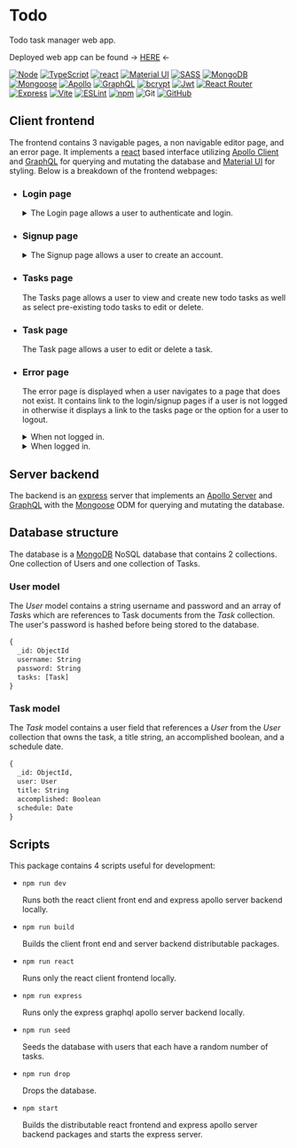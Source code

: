 # Todo

Todo task manager web app.

Deployed web app can be found -> [HERE](https://todo-ogo1.onrender.com/) <-

[![Node][node shield]][node website]
[![TypeScript][typescript shield]][typescript website]
[![react][react shield]][react website]
[![Material UI][mui shield]][mui website]
[![SASS][sass shield]][sass website]
[![MongoDB][mongodb shield]][mongodb website]
[![Mongoose][mongoose shield]][mongoose website]
[![Apollo][apollo shield]][apollo website]
[![GraphQL][graphql shield]][graphql website]
[![bcrypt][bcryot shield]][bcrypt website]
[![Jwt][jwt shield]][jwt website]
[![React Router][react router shield]][react router website]
[![Express][express shield]][express website]
[![Vite][vite shield]][vite website]
[![ESLint][eslint shield]][typescript eslint website]
[![npm][npm shield]][npm website]
![Git][git shield]
[![GitHub][github shield]][github repo]

## Client frontend

The frontend contains 3 navigable pages, a non navigable editor page, and an
error page. It implements a [react][react website] based interface utilizing
[Apollo Client][apollo website] and [GraphQL][graphql website] for querying and
mutating the database and [Material UI][mui website] for styling. Below is a
breakdown of the frontend webpages:

- ### Login page

  <details>
    <summary>
      The Login page allows a user to authenticate and login.
    </summary>

    ![login page](./docs/login_page.png "Login page")
  </details>

- ### Signup page

  <details>
    <summary>
      The Signup page allows a user to create an account.
    </summary>

    ![Signup page](./docs/signup_page.png "Signup page")
  </details>

- ### Tasks page

  The Tasks page allows a user to view and create new todo tasks as well as
  select pre-existing todo tasks to edit or delete.

- ### Task page

  The Task page allows a user to edit or delete a task.

- ### Error page

  The error page is displayed when a user navigates to a page that does not
  exist. It contains link to the login/signup pages if a user is not logged in
  otherwise it displays a link to the tasks page or the option for a user to
  logout.

  <details>
    <summary>
      When not logged in.
    </summary>

    ![logged out error page](./docs/loggedout_error_page.png "Logged Out Error page")
  </details>

  <details>
    <summary>
      When logged in.
    </summary>

    ![logged in error page](./docs/loggedin_error_page.png "Logged In Error page")
  </details>

## Server backend

The backend is an [express][express website] server that implements an
[Apollo Server][apollo website] and [GraphQL][graphql website] with
the [Mongoose][mongoose website] ODM for querying and mutating the database.

## Database structure

The database is a [MongoDB][mongodb website] NoSQL database that contains 2
collections. One collection of Users and one collection of Tasks.

### User model

The *User* model contains a string username and password and an array of *Task*s
which are references to Task documents from the *Task* collection. The user's
password is hashed before being stored to the database.

```gql
{
  _id: ObjectId
  username: String
  password: String
  tasks: [Task]
}
```

### Task model

The *Task* model contains a user field that references a *User* from the *User*
collection that owns the task, a title string, an accomplished boolean, and a
schedule date.

```gql
{
  _id: ObjectId,
  user: User
  title: String
  accomplished: Boolean
  schedule: Date
}
```

## Scripts

This package contains 4 scripts useful for development:

- `npm run dev`

  Runs both the react client front end and express apollo server backend locally.

- `npm run build`

  Builds the client front end and server backend distributable packages.

- `npm run react`

  Runs only the react client frontend locally.

- `npm run express`

  Runs only the express graphql apollo server backend locally.

- `npm run seed`

  Seeds the database with users that each have a random number of tasks.

- `npm run drop`

  Drops the database.

- `npm start`

  Builds the distributable react frontend and express apollo server backend
  packages and starts the express server.

[node shield]: https://img.shields.io/badge/node.js-6DA55F?style=for-the-badge&logo=node.js&logoColor=white "node"
[node website]: https://nodejs.org/en/about "node"
[typescript shield]: https://img.shields.io/badge/typescript-%23007ACC.svg?style=for-the-badge&logo=typescript&logoColor=white "TypeScript"
[typescript website]: https://www.typescriptlang.org/ "TypeScript"
[sass shield]: https://img.shields.io/badge/SASS-hotpink.svg?style=for-the-badge&logo=SASS&logoColor=white "SASS"
[sass website]: https://sass-lang.com/ "SASS"
[react shield]: https://img.shields.io/badge/react-%2320232a.svg?style=for-the-badge&logo=react&logoColor=%2361DAFB "React"
[react website]: https://react.dev/ "React"
[mongodb shield]: https://img.shields.io/badge/MongoDB-%234ea94b.svg?style=for-the-badge&logo=mongodb&logoColor=white "MongoDB"
[mongodb website]: https://www.mongodb.com/ "MongoDB"
[mongoose shield]: https://img.shields.io/badge/Mongoose-880000?style=for-the-badge&logo=MongoDB&logoColor=white "Mongoose"
[mongoose website]: https://mongoosejs.com/ "Mongoose"
[mui shield]: https://img.shields.io/badge/MUI-%230081CB.svg?style=for-the-badge&logo=mui&logoColor=white "Material UI"
[mui website]: https://mui.com/ "Material UI"
[apollo website]: https://www.apollographql.com/ "Apollo"
[apollo shield]: https://img.shields.io/badge/-ApolloGraphQL-311C87?style=for-the-badge&logo=apollo-graphql "Apollo"
[graphql shield]: https://img.shields.io/badge/-GraphQL-E10098?style=for-the-badge&logo=graphql&logoColor=white "GraphQL"
[graphql website]: https://graphql.org/ "GraphQL"
[jwt shield]: https://img.shields.io/badge/JWT-black?style=for-the-badge&logo=JSON%20web%20tokens "JSON Web Token"
[jwt website]: https://jwt.io/ "JSON Web Token"
[react router shield]: https://img.shields.io/badge/React_Router-CA4245?style=for-the-badge&logo=react-router&logoColor=white "React Router"
[react router website]: https://www.npmjs.com/package/react-router "React Router"
[bcryot shield]: https://img.shields.io/badge/bcrypt-%23FFFFFF.svg?style=for-the-badge&logo=bcrypt&logoColor=white "bcrypt"
[bcrypt website]: https://www.npmjs.com/package/bcrypt "bcrypt"
[express shield]: https://img.shields.io/badge/express.js-%23404d59.svg?style=for-the-badge&logo=express&logoColor=%2361DAFB "Express"
[express website]: https://expressjs.com/ "Express"
[vite shield]: https://img.shields.io/badge/vite-%23646CFF.svg?style=for-the-badge&logo=vite&logoColor=white "Vite"
[vite website]: https://vitejs.dev "Vite"
[eslint shield]: https://img.shields.io/badge/ESLint-4B3263?style=for-the-badge&logo=eslint&logoColor=white "TypeScript ESLint"
[typescript eslint website]: https://typescript-eslint.io/ "TypeScript ESLint"
[npm shield]: https://img.shields.io/badge/NPM-%23CB3837.svg?style=for-the-badge&logo=npm&logoColor=white "npm"
[npm website]: https://www.npmjs.com/ "npm"
[git shield]: https://img.shields.io/badge/git-%23F05033.svg?style=for-the-badge&logo=git&logoColor=white "Git"
[github shield]: https://img.shields.io/badge/github-%23121011.svg?style=for-the-badge&logo=github&logoColor=white "GitHub repo"
[github repo]: https://github.com/SnapperGee/portfolio "GitHub repo"
